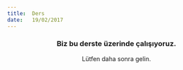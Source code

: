 ```yaml
---
title:  Ders
date:   19/02/2017
---
```


### <center>Biz bu derste üzerinde çalışıyoruz.</center>
<center>Lütfen daha sonra gelin.</center>